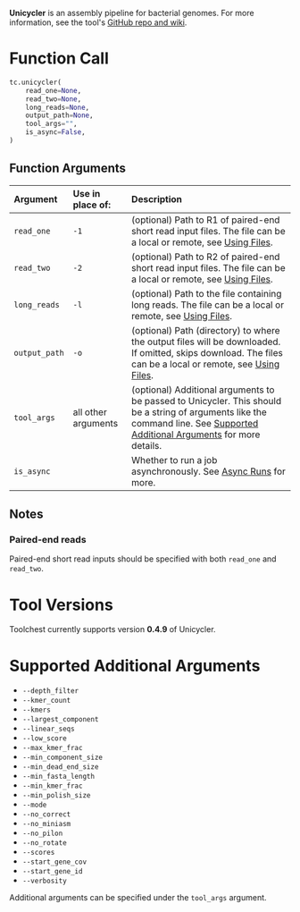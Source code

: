 **Unicycler** is an assembly pipeline for bacterial genomes. For more information, see the tool's 
[GitHub repo and wiki](https://github.com/rrwick/Unicycler).

Function Call
=============

```python
tc.unicycler(
  	read_one=None,
  	read_two=None,
  	long_reads=None,
  	output_path=None,
  	tool_args="",
  	is_async=False,
)
```

Function Arguments
------------------

| Argument      | Use in place of:    | Description                                                                                                                                                                                                                                                |
| :------------ | :------------------ | :--------------------------------------------------------------------------------------------------------------------------------------------------------------------------------------------------------------------------------------------------------- |
| `read_one`    | `-1`                | (optional) Path to R1 of paired-end short read input files. The file can be a local or remote, see [Using Files](../../getting-started/using-files.md).                                                                            |
| `read_two`    | `-2`                | (optional) Path to R2 of paired-end short read input files. The file can be a local or remote, see [Using Files](../../getting-started/using-files.md).                                                                            |
| `long_reads`  | `-l`                | (optional) Path to the file containing long reads. The file can be a local or remote, see [Using Files](../../getting-started/using-files.md).                                                                                     |
| `output_path` | `-o`                | (optional) Path (directory) to where the output files will be downloaded. If omitted, skips download. The files can be a local or remote, see [Using Files](../../getting-started/using-files.md).                                 |
| `tool_args`   | all other arguments | (optional) Additional arguments to be passed to Unicycler. This should be a string of arguments like the command line. See [Supported Additional Arguments](#supported-additional-arguments) for more details. |
| `is_async`    |                     | Whether to run a job asynchronously.  See [Async Runs](../../feature-reference/async-runs.md) for more.                                                                                                                                                                    |

Notes
-----

### Paired-end reads

Paired-end short read inputs should be specified with both `read_one` and `read_two`.

Tool Versions
=============

Toolchest currently supports version **0.4.9** of Unicycler. 

Supported Additional Arguments
==============================

- `--depth_filter`
- `--kmer_count`
- `--kmers`
- `--largest_component`
- `--linear_seqs`
- `--low_score`
- `--max_kmer_frac`
- `--min_component_size`
- `--min_dead_end_size`
- `--min_fasta_length`
- `--min_kmer_frac`
- `--min_polish_size`
- `--mode`
- `--no_correct`
- `--no_miniasm`
- `--no_pilon`
- `--no_rotate`
- `--scores`
- `--start_gene_cov`
- `--start_gene_id`
- `--verbosity`

Additional arguments can be specified under the `tool_args` argument.